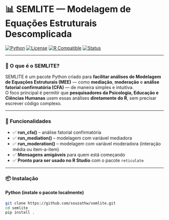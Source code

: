 # 📊 SEMLITE — Modelagem de Equações Estruturais Descomplicada

[![Python](https://img.shields.io/badge/Python-3.8%2B-blue?logo=python)](https://www.python.org/)
[![License](https://img.shields.io/badge/license-MIT-green)](LICENSE)
[![R Compatible](https://img.shields.io/badge/R-Compatible-success?logo=r)](https://cran.r-project.org/)
[![Status](https://img.shields.io/badge/status-Beta-yellow)]()

---

### 🎯 O que é o SEMLITE?

SEMLITE é um pacote Python criado para **facilitar análises de Modelagem de Equações Estruturais (MEE)** — como **mediação**, **moderação** e **análise fatorial confirmatória (CFA)** — de maneira simples e intuitiva.  
O foco principal é permitir que **pesquisadores da Psicologia, Educação e Ciências Humanas** usem essas análises **diretamente do R**, sem precisar escrever código complexo.

---

### 🧰 Funcionalidades

- ✅ **run_cfa()** – análise fatorial confirmatória
- ✅ **run_mediation()** – modelagem com variável mediadora
- ✅ **run_moderation()** – modelagem com variável moderadora (interação média ou item-a-item)
- ✅ **Mensagens amigáveis** para quem está começando
- ✅ **Pronto para ser usado no R Studio** com o pacote `reticulate`

---

### 📦 Instalação

#### Python (instale o pacote localmente)

```bash
git clone https://github.com/souzathw/semlite.git
cd semlite
pip install .
